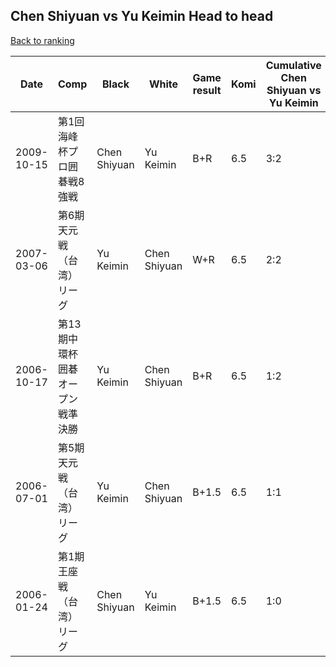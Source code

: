## Chen Shiyuan vs Yu Keimin Head to head

[Back to ranking](../../index.md)




| **Date** | **Comp** | **Black** | **White** | **Game result** | **Komi** | **Cumulative Chen Shiyuan vs Yu Keimin** | **Chen Shiyuan streak** | **Yu Keimin streak** | 
| --- | --- | --- | --- | --- | --- | --- | --- | --- |
| 2009-10-15 | 第1回海峰杯プロ囲碁戦8強戦 | Chen Shiyuan | Yu Keimin | B+R | 6.5 | 3:2 | 2 | 0 | 
| 2007-03-06 | 第6期天元戦（台湾）リーグ | Yu Keimin | Chen Shiyuan | W+R | 6.5 | 2:2 | 1 | 0 | 
| 2006-10-17 | 第13期中環杯囲碁オープン戦準決勝 | Yu Keimin | Chen Shiyuan | B+R | 6.5 | 1:2 | 0 | 2 | 
| 2006-07-01 | 第5期天元戦（台湾）リーグ | Yu Keimin | Chen Shiyuan | B+1.5 | 6.5 | 1:1 | 0 | 1 | 
| 2006-01-24 | 第1期王座戦（台湾）リーグ | Chen Shiyuan | Yu Keimin | B+1.5 | 6.5 | 1:0 | 1 | 0 |




